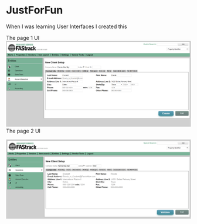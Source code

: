 # JustForFun
When I was learning User Interfaces I created this

The page 1  UI
![alt text](https://github.com/MohanVarma1965/JustForFun/blob/master/page1.PNG)
The page 2 UI 

![alt text](https://github.com/MohanVarma1965/JustForFun/blob/master/page2.PNG)
